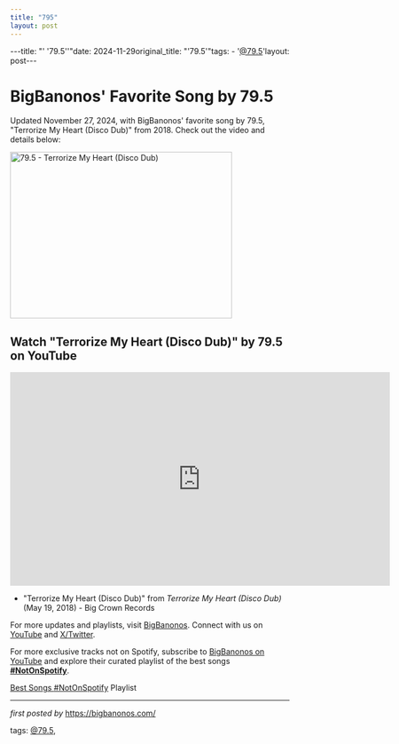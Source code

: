 ```yaml
---
title: "795"
layout: post
---
```

---title: "' '79.5''"date: 2024-11-29original_title: "'79.5'"tags:  - '[@79.5](/tags/79.5/)'layout: post---<!-- Post Title --><h1>BigBanonos' Favorite Song by 79.5</h1> <!-- Introductory Text --><p>Updated November 27, 2024, with BigBanonos' favorite song by 79.5, "Terrorize My Heart (Disco Dub)" from 2018. Check out the video and details below:</p> <!-- Featured Image --><div class="separator" > <a href="https://i.ytimg.com/vi/OPbbweTSaas/hq720.jpg?sqp=-oaymwEhCK4FEIIDSFryq4qpAxMIARUAAAAAGAElAADIQj0AgKJD&rs=AOn4CLAoby45esPsJS2HN2wMQX9KfJWvKA"> <img border="0" data-original-height="385" data-original-width="685" height="300" src="https://i.ytimg.com/vi/OPbbweTSaas/hq720.jpg?sqp=-oaymwEhCK4FEIIDSFryq4qpAxMIARUAAAAAGAElAADIQj0AgKJD&rs=AOn4CLAoby45esPsJS2HN2wMQX9KfJWvKA" width="400" alt="79.5 - Terrorize My Heart (Disco Dub)" /> </a></div> <!-- YouTube Video Embed --><h2>Watch "Terrorize My Heart (Disco Dub)" by 79.5 on YouTube</h2><iframe width="685" height="385" src="https://www.youtube.com/embed/yHk3HaxnBfY" title="79.5 - Terrorize My Heart (Disco Dub) - BC075-45 - Side A" frameborder="0" allow="accelerometer; autoplay; clipboard-write; encrypted-media; gyroscope; picture-in-picture; web-share" referrerpolicy="strict-origin-when-cross-origin" allowfullscreen></iframe> <!-- Song Information --><ul> <li>"Terrorize My Heart (Disco Dub)" from *Terrorize My Heart (Disco Dub)* (May 19, 2018) - Big Crown Records</li></ul> <!-- Footer Links --><p>For more updates and playlists, visit <a href="https://bigbanonos.com/" target="_blank">BigBanonos</a>. Connect with us on <a href="https://www.youtube.com/[@BigBanonos](/tags/BigBanonos/)" target="_blank">YouTube</a> and <a href="https://x.com/bigbanonos" target="_blank">X/Twitter</a>.</p><!--Subscribe and Playlist Links--><div>    <p>For more exclusive tracks not on Spotify, subscribe to <a href="https://www.youtube.com/[@BigBanonos](/tags/BigBanonos/)" target="_blank">BigBanonos on YouTube</a> and explore their curated playlist of the best songs <strong>[#NotOnSpotify](/tags/NotOnSpotify/)</strong>.</p>    <p><a href="https://www.youtube.com/playlist?list=PLtuNtuTatqI0kFahUCbtbfenC_ET5O_tr" target="_blank">Best Songs [#NotOnSpotify](/tags/NotOnSpotify/) Playlist<br /></a></p></div><hr /><p><em>first posted by</em> <a href="https://bigbanonos.com/" rel="noopener" target="_new">https://bigbanonos.com/</a></p><p>tags: [@79.5](/tags/79.5/),</p>